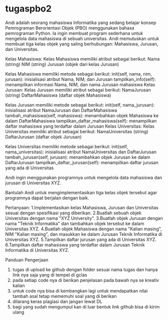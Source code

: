 # tugaspbo2
Andi adalah seorang mahasiswa Informatika yang sedang belajar konsep Pemrograman Berorientasi Objek (PBO) menggunakan bahasa pemrograman Python. Ia ingin membuat program sederhana untuk mengelola data mahasiswa di sebuah universitas. Andi memutuskan untuk membuat tiga kelas objek yang saling berhubungan: Mahasiswa, Jurusan, dan Universitas.

Kelas Mahasiswa:
Kelas Mahasiswa memiliki atribut sebagai berikut:
Nama (string)
NIM (string)
Jurusan (objek dari kelas Jurusan)

Kelas Mahasiswa memiliki metode sebagai berikut:
init(self, nama, nim, jurusan): inisialisasi atribut Nama, NIM, dan Jurusan
tampilkan_info(self): menampilkan informasi Nama, NIM, dan nama Jurusan mahasiswa
Kelas Jurusan:
Kelas Jurusan memiliki atribut sebagai berikut:
NamaJurusan (string)
DaftarMahasiswa (daftar objek Mahasiswa)

Kelas Jurusan memiliki metode sebagai berikut:
init(self, nama_jurusan): inisialisasi atribut NamaJurusan dan DaftarMahasiswa
tambah_mahasiswa(self, mahasiswa): menambahkan objek Mahasiswa ke dalam DaftarMahasiswa
tampilkan_daftar_mahasiswa(self): menampilkan daftar mahasiswa yang terdaftar dalam Jurusan
Kelas Universitas:
Kelas Universitas memiliki atribut sebagai berikut:
NamaUniversitas (string)
DaftarJurusan (daftar objek Jurusan)

Kelas Universitas memiliki metode sebagai berikut:
init(self, nama_universitas): inisialisasi atribut NamaUniversitas dan DaftarJurusan
tambah_jurusan(self, jurusan): menambahkan objek Jurusan ke dalam DaftarJurusan
tampilkan_daftar_jurusan(self): menampilkan daftar jurusan yang ada di Universitas

Andi ingin menggunakan programnya untuk mengelola data mahasiswa dan jurusan di Universitas XYZ.

Bantulah Andi untuk mengimplementasikan tiga kelas objek tersebut agar programnya dapat berjalan dengan baik.

Pertanyaan:
1.Implementasikan kelas Mahasiswa, Jurusan dan Universitas sesuai dengan spesifikasi yang diberikan.
2.Buatlah sebuah objek Universitas dengan nama "XYZ University".
3.Buatlah objek Jurusan dengan nama "Teknik Informatika" dan tambahkan objek tersebut ke dalam Universitas XYZ.
4.Buatlah objek Mahasiswa dengan nama "Kalian masing", NIM "Kalian masing", dan masukkan ke dalam Jurusan Teknik Informatika di Universitas XYZ.
5.Tampilkan daftar jurusan yang ada di Universitas XYZ.
6.Tampilkan daftar mahasiswa yang terdaftar dalam Jurusan Teknik Informatika di Universitas XYZ.

Panduan Pengerjaan
1. tugas di upload ke github dengan folder sesuai nama tugas dan hanya link nya saja yang di tempel di gclas
2. pada setiap code nya di berikan penjelasan pada bawah nya se kreativ kalian
3. untuk code nya bisa di kembangkan lagi untuk mendapatkan nilai tambah asal tetap mememuhi soal yang di berikan
4. dilarang keras plagiasi dan jangan lewat DL
5. bagi yang sudah mengumpul kan di luar bentuk link github bisa di kirim ulang

